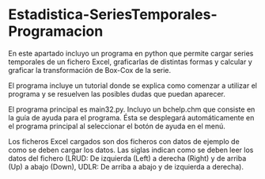 # Estadistica-SeriesTemporales-Programacion

En este apartado incluyo un programa en python que permite cargar series temporales de un fichero Excel, graficarlas de distintas formas y calcular y graficar la transformación de Box-Cox de la serie.

El programa incluye un tutorial donde se explica como comenzar a utilizar el programa y se resuelven las posibles dudas que puedan aparecer.

El programa principal es main32.py. Incluyo un bchelp.chm que consiste en la guía de ayuda para el programa. Ésta se desplegará automáticamente en el programa principal al seleccionar el botón de ayuda en el menú. 

Los ficheros Excel cargados son dos ficheros con datos de ejemplo de como se deben cargar los datos. Las siglas indican como se deben leer los datos del fichero (LRUD: De izquierda (Left) a derecha (Right) y de arriba (Up) a abajo (Down), UDLR: De arriba a abajo y de izquierda a derecha).
